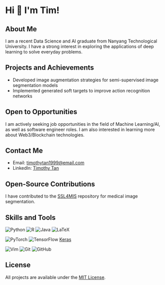 # Hi 👋 I'm Tim!

## About Me
I am a recent Data Science and AI graduate from Nanyang Technological University. I have a strong interest in exploring the applications of deep learning to solve everyday problems.

## Projects and Achievements
- Developed image augmentation strategies for semi-supervised image segmentation models
- Implemented generated soft targets to improve action recognition networks

## Open to Opportunities
I am actively seeking job opportunities in the field of Machine Learning/AI, as well as software engineer roles. I am also interested in learning more about Web3/Blockchain technologies.

## Contact Me
- Email: [timothytan1999@email.com](mailto:timothytan1999@email.com)
- LinkedIn: [Timothy Tan](https://www.linkedin.com/in/timothy-tan-9620b01a3/)

## Open-Source Contributions
I have contributed to the [SSL4MIS](https://github.com/organization/repo) repository for medical image segmentation.

## Skills and Tools
![Python](https://img.shields.io/badge/python-3670A0?style=for-the-badge&logo=python&logoColor=ffdd54)
![R](https://img.shields.io/badge/r-%23276DC3.svg?style=for-the-badge&logo=r&logoColor=white)
![Java](https://img.shields.io/badge/java-%23ED8B00.svg?style=for-the-badge&logo=openjdk&logoColor=white)
![LaTeX](https://img.shields.io/badge/latex-%23008080.svg?style=for-the-badge&logo=latex&logoColor=white)

![PyTorch](https://img.shields.io/badge/PyTorch-%23EE4C2C.svg?style=for-the-badge&logo=PyTorch&logoColor=white)
![TensorFlow](https://img.shields.io/badge/TensorFlow-%23FF6F00.svg?style=for-the-badge&logo=TensorFlow&logoColor=white)
[Keras](https://img.shields.io/badge/Keras-%23D00000.svg?style=for-the-badge&logo=Keras&logoColor=white)

![Vim](https://img.shields.io/badge/VIM-%2311AB00.svg?style=for-the-badge&logo=vim&logoColor=white)
![Git](https://img.shields.io/badge/git-%23F05033.svg?style=for-the-badge&logo=git&logoColor=white)
![GitHub](https://img.shields.io/badge/github-%23121011.svg?style=for-the-badge&logo=github&logoColor=white)


## License
All projects are available under the [MIT License](LICENSE).

